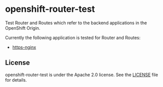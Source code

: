 # openshift-router-test

Test Router and Routes which refer to the backend applications in the OpenShift Origin.

Currently the following application is tested for Router and Routes:

* [https-nginx](/https-nginx)

## License

openshift-router-test is under the Apache 2.0 license. See the [LICENSE](LICENSE) file for details.

